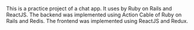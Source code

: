 This is a practice project of a chat app. It uses by Ruby on Rails and ReactJS. The backend was implemented using Action Cable of Ruby on Rails and Redis. The frontend was implemented using ReactJS and Redux. 
